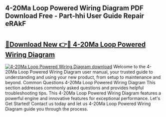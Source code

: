 ## 4-20Ma Loop Powered Wiring Diagram PDF Download Free - Part-hhi User Guide Repair eRAkF

# <h2><a href="http://dfiajmz.blite.top/?on=4-20Ma+Loop+Powered+Wiring+Diagram">🔗Download New 👉🔴 4-20Ma Loop Powered Wiring Diagram</a></h2>

[![4-20Ma Loop Powered Wiring Diagram download](https://i.imgur.com/lujVjoI.png)](http://dfiajmz.blite.top/?on=4-20Ma+Loop+Powered+Wiring+Diagram)
Welcome to the 4-20Ma Loop Powered Wiring Diagram user manual, your trusted guide to understanding and using your new product, from setup to maintenance and beyond. Common Questions 4-20Ma Loop Powered Wiring Diagram This section addresses commonly asked questions and provides helpful troubleshooting tips. This 4-20Ma Loop Powered Wiring Diagram features a powerful engine and innovative features for exceptional performance. Let's Get Started! Contact us today and let us 4-20Ma Loop Powered Wiring Diagram guide you through the process.
